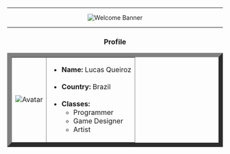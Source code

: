<!--
**Firemanarg/firemanarg** is a ✨ _special_ ✨ repository because its `README.md` (this file) appears on your GitHub profile.

Here are some ideas to get you started:

- 🔭 I’m currently working on ...
- 🌱 I’m currently learning ...
- 👯 I’m looking to collaborate on ...
- 🤔 I’m looking for help with ...
- 💬 Ask me about ...
- 📫 How to reach me: ...
- 😄 Pronouns: ...
- ⚡ Fun fact: ...
-->
---
<p align="center">
  <img src="https://github.com/Firemanarg/firemanarg/assets/35619327/3d446721-a122-4449-b416-310abef81e23" alt="Welcome Banner">
</p>

---
<h3 align="center">
Profile 
</h3>
<table align="center" border="10">
 <tr>
    <td><img src="https://github.com/Firemanarg/firemanarg/assets/35619327/d7b451eb-0d89-4430-a1e6-8c0dc0bcac77" alt="Avatar"></td>
   <td>
     <ul>
       <li><b>Name:</b> Lucas Queiroz </li>
       <br>
       <li><b>Country:</b> Brazil</li>
       <br>
       <li><b>Classes:</b>
         <ul>
           <li>Programmer</li>
           <li>Game Designer</li>
           <li>Artist</li>
         </ul>
       </li>
     </ul>
   </td>
 </tr>
</table>
